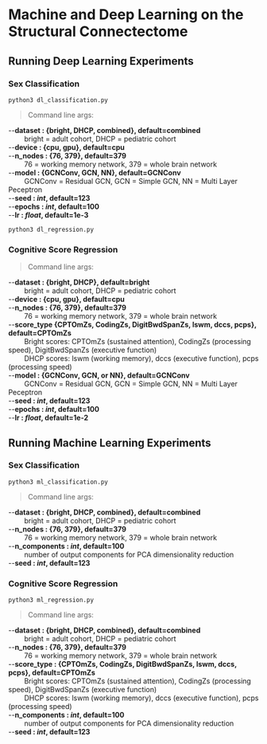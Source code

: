 # Machine and Deep Learning on the Structural Connectectome

## Running Deep Learning Experiments
### Sex Classification
```console
python3 dl_classification.py
```

> Command line args:  

--**dataset : {bright, DHCP, combined}, default=combined**  
&emsp;&emsp; bright = adult cohort, DHCP = pediatric cohort  
--**device : {cpu, gpu}, default=cpu**  
--**n_nodes : {76, 379}, default=379**  
&emsp;&emsp; 76 = working memory network, 379 = whole brain network  
--**model : {**GCNConv**, GCN, NN}, default=GCNConv**  
&emsp;&emsp; GCNConv = Residual GCN, GCN = Simple GCN, NN = Multi Layer Peceptron  
--**seed : *int*, default=123**   
--**epochs : *int*, default=100**  
--**lr : *float*, default=1e-3**

```console
python3 dl_regression.py
```
### Cognitive Score Regression

> Command line args:

--**dataset : {bright, DHCP}, default=bright**  
&emsp;&emsp; bright = adult cohort, DHCP = pediatric cohort  
--**device : {cpu, gpu}, default=cpu**  
--**n_nodes : {76, 379}, default=379**  
&emsp;&emsp; 76 = working memory network, 379 = whole brain network  
--**score_type {CPTOmZs, CodingZs, DigitBwdSpanZs, lswm, dccs, pcps}, default=CPTOmZs**  
&emsp;&emsp; Bright scores: CPTOmZs (sustained attention), CodingZs (processing speed), DigitBwdSpanZs (executive function)  
&emsp;&emsp; DHCP scores: lswm (working memory), dccs (executive function), pcps (processing speed)  
--**model : {GCNConv, GCN, or NN}, default=GCNConv**  
&emsp;&emsp; GCNConv = Residual GCN, GCN = Simple GCN, NN = Multi Layer Peceptron  
--**seed : *int*, default=123**  
--**epochs : *int*, default=100**  
--**lr : *float*, default=1e-2**


## Running Machine Learning Experiments
### Sex Classification
```console
python3 ml_classification.py
```

> Command line args:

--**dataset : {bright, DHCP, combined}, default=combined**  
&emsp;&emsp; bright = adult cohort, DHCP = pediatric cohort  
--**n_nodes : {76, 379}, default=379**  
&emsp;&emsp; 76 = working memory network, 379 = whole brain network  
--**n_components : *int*, default=100**  
&emsp;&emsp; number of output components for PCA dimensionality reduction  
--**seed : *int*, default=123**

### Cognitive Score Regression
```console
python3 ml_regression.py
```

> Command line args:

--**dataset : {bright, DHCP, combined}, default=combined**  
&emsp;&emsp; bright = adult cohort, DHCP = pediatric cohort  
--**n_nodes : {76, 379}, default=379**  
&emsp;&emsp; 76 = working memory network, 379 = whole brain network  
--**score_type : {CPTOmZs, CodingZs, DigitBwdSpanZs, lswm, dccs, pcps}, default=CPTOmZs**  
&emsp;&emsp; Bright scores: CPTOmZs (sustained attention), CodingZs (processing speed), DigitBwdSpanZs (executive function)  
&emsp;&emsp; DHCP scores: lswm (working memory), dccs (executive function), pcps (processing speed)  
--**n_components : *int*, default=100**  
&emsp;&emsp; number of output components for PCA dimensionality reduction  
--**seed : *int*, default=123**
